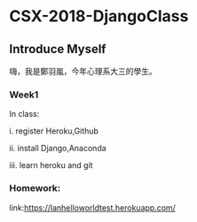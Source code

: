 # CSX-2018-DjangoClass

## Introduce Myself
嗨，我是鄭羽嵐，今年心理系大三的學生。

### Week1

In class:


i. register Heroku,Github

ii. install Django,Anaconda

iii. learn heroku and git

### Homework:

link:https://lanhelloworldtest.herokuapp.com/
